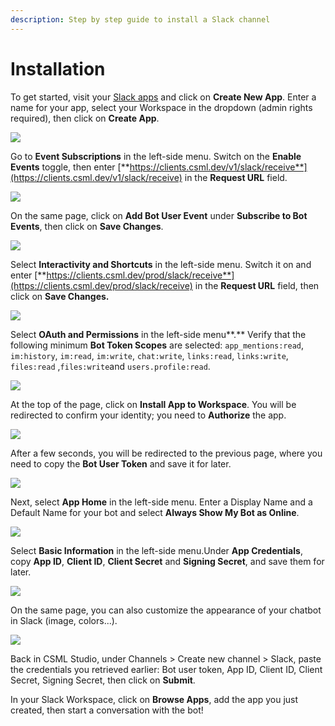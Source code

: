 ```yaml
---
description: Step by step guide to install a Slack channel
---
```


# Installation

To get started, visit your [Slack apps](https://api.slack.com/apps) and click on **Create New App**. Enter a name for your app, select your Workspace in the dropdown \(admin rights required\), then click on **Create App**.

![](../../.gitbook/assets/image%20%281%29.png)

Go to **Event Subscriptions** in the left-side menu. Switch on the **Enable Events** toggle, then enter [**https://clients.csml.dev/v1/slack/receive**](https://clients.csml.dev/v1/slack/receive) in the **Request URL** field.

![](../../.gitbook/assets/image%20%2810%29.png)

On the same page, click on **Add Bot User Event** under **Subscribe to Bot Events**, then click on **Save Changes**.

![](../../.gitbook/assets/image%20%285%29.png)

Select **Interactivity and Shortcuts** in the left-side menu. Switch it on and enter [**https://clients.csml.dev/prod/slack/receive**](https://clients.csml.dev/prod/slack/receive) in the **Request URL** field, then click on **Save Changes.**

![](../../.gitbook/assets/image%20%289%29.png)

Select **OAuth and Permissions** in the left-side menu**.** Verify that the following minimum **Bot Token Scopes** are selected: `app_mentions:read`, `im:history`, `im:read`, `im:write`, `chat:write`, `links:read`, `links:write`, `files:read` ,`files:write`and `users.profile:read`.

![](../../.gitbook/assets/capture-de-cran-2021-03-24-a-13.38.06.png)

At the top of the page, click on **Install App to Workspace**. You will be redirected to confirm your identity; you need to **Authorize** the app.

![](../../.gitbook/assets/image%20%284%29.png)

After a few seconds, you will be redirected to the previous page, where you need to copy the **Bot User Token** and save it for later.

![](../../.gitbook/assets/image%20%283%29.png)

Next, select **App Home** in the left-side menu. Enter a Display Name and a Default Name for your bot and select **Always Show My Bot as Online**.

![](../../.gitbook/assets/image%20%282%29.png)

Select **Basic Information** in the left-side menu.Under **App Credentials**, copy **App ID**, **Client ID**, **Client Secret** and **Signing Secret**, and save them for later.

![](../../.gitbook/assets/image%20%287%29.png)

On the same page, you can also customize the appearance of your chatbot in Slack \(image, colors...\).

![](../../.gitbook/assets/image.png)

Back in CSML Studio, under Channels &gt; Create new channel &gt; Slack, paste the credentials you retrieved earlier: Bot user token, App ID, Client ID, Client Secret, Signing Secret, then click on **Submit**.

In your Slack Workspace, click on **Browse Apps**, add the app you just created, then start a conversation with the bot!

